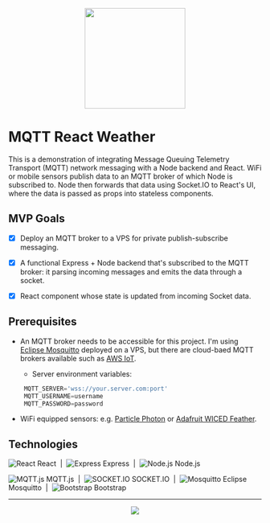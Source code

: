 <p align="center">
<img src="https://github.com/lloydXmas/pubsub-spa/blob/master/icons/app-icon.png" width=200 />
</p>

# MQTT React Weather

This is a demonstration of integrating Message Queuing Telemetry Transport (MQTT) network messaging with a Node backend and React. WiFi or mobile sensors publish data to an MQTT broker of which Node is subscribed to. Node then forwards that data using Socket.IO to React's UI, where the data is passed as props into stateless components.

## MVP Goals
- [x] Deploy an MQTT broker to a VPS for private publish-subscribe messaging.
- [x] A functional Express + Node backend that's subscribed to the MQTT broker: it parsing incoming messages and emits the data through a socket.
- [x] React component whose state is updated from incoming Socket data.


## Prerequisites
* An MQTT broker needs to be accessible for this project. I'm using [Eclipse Mosquitto](https://mosquitto.org/) deployed on a VPS, but there are cloud-baed MQTT brokers available such as [AWS IoT](https://docs.aws.amazon.com/iot/latest/developerguide/what-is-aws-iot.html).
  * Server environment variables:
   ```javascript
    MQTT_SERVER='wss://your.server.com:port'
    MQTT_USERNAME=username
    MQTT_PASSWORD=password
    ```

* WiFi equipped sensors: e.g. [Particle Photon](https://www.particle.io/products/hardware/photon-wifi/) or [Adafruit WICED Feather](https://www.adafruit.com/product/3056).


## Technologies
![React](icons/react.png) React &nbsp;|&nbsp; ![Express](icons/express.png) Express &nbsp;|&nbsp; ![Node.js](icons/nodejs.png) Node.js

![MQTT.js](icons/mqttjs.png) MQTT.js &nbsp;|&nbsp; ![SOCKET.IO](icons/socketio.png) SOCKET.IO &nbsp;|&nbsp; ![Mosquitto](icons/mosquitto.png) Eclipse Mosquitto &nbsp;|&nbsp; ![Bootstrap](icons/bootstrap.png) Bootstrap

<hr>
<p align="center">
<img src="https://raw.githubusercontent.com/lloydXmas/mqtt-react-weather/master/icons/demo.gif" />
</p>

